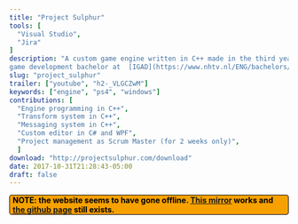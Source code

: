 ```yaml
---
title: "Project Sulphur"
tools: [
  "Visual Studio",
  "Jira"
]
description: "A custom game engine written in C++ made in the third year of my
game development bachelor at  [IGAD](https://www.nhtv.nl/ENG/bachelors/creative-media-and-game-technologies/startpage.html).The project lasted 32 weeks, including an 8 week pre-production phase. I joined the project in week 9 as both an engine and tools programmer. You can read more about the project on [the website](http://projectsulphur.com/)."
slug: "project_sulphur"
trailer: ["youtube", "h2-_VLGCZwM"]
keywords: ["engine", "ps4", "windows"]
contributions: [
  "Engine programming in C++",
  "Transform system in C++",
  "Messaging system in C++",
  "Custom editor in C# and WPF",
  "Project management as Scrum Master (for 2 weeks only)",
  ]
download: "http://projectsulphur.com/download"
date: 2017-10-31T21:28:43-05:00
draft: false
---
```


<p style="background-color: #f7a100; border: 1px solid black; border-radius: 4px; padding-left: 5px; padding-right: 5px;"><b style="color: black;">NOTE: the website seems to have gone offline. <a href=http://sulphurmirror.zemanzo.nl/index.html>This mirror</a> works and <a href=https://github.com/ProjectSulphur/ProjectSulphur>the github page</a> still exists.</b></p>
